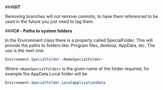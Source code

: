 ###**GIT**

Removing branches will not remove commits, to have them referenced to be used in the future you just need to tag them.

###**C# - Paths to system folders**

In the Environment class there is a property called SpecialFolder. This will provide the paths to folders like: Program files, desktop, AppData, etc. The use is the next one:

```csharp
Environment.SpecialFolder.<NameSpecialFolder>
```

Where ```<NameSpecialFolder>``` is the given name of the folder required, for example the AppData Local folder will be 

```csharp
Environment.SpecialFolder.LocalApplicationData
```